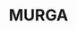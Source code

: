 ---
lastmod: '2025-04-06T06:05:20+00:00'
latitude: -33.340269
layout: suburb
longitude: 148.731814
postcode: '2864'
state: NSW
title: MURGA
url: /nsw/murga/
---